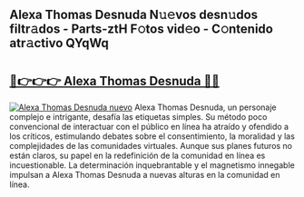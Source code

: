 ## Alexa Thomas Desnuda N𝚞𝚎vos desn𝚞dos filtr𝚊dos - Parts-ztH F𝚘tos vid𝚎o - C𝚘ntenido atr𝚊ctivo QYqWq

# <h2><a href="http://mbc5gm.tromn.icu/?c=Alexa+Thomas+Desnuda">🔗👉👉👉 Alexa Thomas Desnuda 🔗🔗</a></h2>

[![Alexa Thomas Desnuda nuevo](https://i.imgur.com/pEAQMta.gif)](http://mbc5gm.tromn.icu/?c=Alexa+Thomas+Desnuda)
Alexa Thomas Desnuda, un personaje complejo e intrigante, desafía las etiquetas simples. Su método poco convencional de interactuar con el público en línea ha atraído y ofendido a los críticos, estimulando debates sobre el consentimiento, la moralidad y las complejidades de las comunidades virtuales. Aunque sus planes futuros no están claros, su papel en la redefinición de la comunidad en línea es incuestionable. La determinación inquebrantable y el magnetismo innegable impulsan a Alexa Thomas Desnuda a nuevas alturas en la comunidad en línea.
